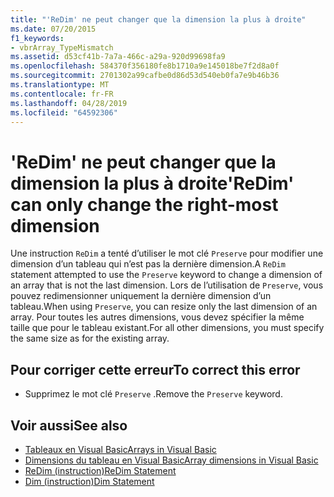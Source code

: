 ```yaml
---
title: "'ReDim' ne peut changer que la dimension la plus à droite"
ms.date: 07/20/2015
f1_keywords:
- vbrArray_TypeMismatch
ms.assetid: d53cf41b-7a7a-466c-a29a-920d99698fa9
ms.openlocfilehash: 584370f356180fe8b1710a9e145018be7f2d8a0f
ms.sourcegitcommit: 2701302a99cafbe0d86d53d540eb0fa7e9b46b36
ms.translationtype: MT
ms.contentlocale: fr-FR
ms.lasthandoff: 04/28/2019
ms.locfileid: "64592306"
---
```

# <a name="redim-can-only-change-the-right-most-dimension"></a><span data-ttu-id="74879-102">'ReDim' ne peut changer que la dimension la plus à droite</span><span class="sxs-lookup"><span data-stu-id="74879-102">'ReDim' can only change the right-most dimension</span></span>
<span data-ttu-id="74879-103">Une instruction `ReDim` a tenté d’utiliser le mot clé `Preserve` pour modifier une dimension d’un tableau qui n’est pas la dernière dimension.</span><span class="sxs-lookup"><span data-stu-id="74879-103">A `ReDim` statement attempted to use the `Preserve` keyword to change a dimension of an array that is not the last dimension.</span></span> <span data-ttu-id="74879-104">Lors de l’utilisation de `Preserve`, vous pouvez redimensionner uniquement la dernière dimension d’un tableau.</span><span class="sxs-lookup"><span data-stu-id="74879-104">When using `Preserve`, you can resize only the last dimension of an array.</span></span> <span data-ttu-id="74879-105">Pour toutes les autres dimensions, vous devez spécifier la même taille que pour le tableau existant.</span><span class="sxs-lookup"><span data-stu-id="74879-105">For all other dimensions, you must specify the same size as for the existing array.</span></span>  
  
## <a name="to-correct-this-error"></a><span data-ttu-id="74879-106">Pour corriger cette erreur</span><span class="sxs-lookup"><span data-stu-id="74879-106">To correct this error</span></span>  
  
- <span data-ttu-id="74879-107">Supprimez le mot clé `Preserve` .</span><span class="sxs-lookup"><span data-stu-id="74879-107">Remove the `Preserve` keyword.</span></span>  
  
## <a name="see-also"></a><span data-ttu-id="74879-108">Voir aussi</span><span class="sxs-lookup"><span data-stu-id="74879-108">See also</span></span>

- [<span data-ttu-id="74879-109">Tableaux en Visual Basic</span><span class="sxs-lookup"><span data-stu-id="74879-109">Arrays in Visual Basic</span></span>](~/docs/visual-basic/programming-guide/language-features/arrays/index.md)
- [<span data-ttu-id="74879-110">Dimensions du tableau en Visual Basic</span><span class="sxs-lookup"><span data-stu-id="74879-110">Array dimensions in Visual Basic</span></span>](~/docs/visual-basic/programming-guide/language-features/arrays/array-dimensions.md)
- [<span data-ttu-id="74879-111">ReDim (instruction)</span><span class="sxs-lookup"><span data-stu-id="74879-111">ReDim Statement</span></span>](../../visual-basic/language-reference/statements/redim-statement.md)
- [<span data-ttu-id="74879-112">Dim (instruction)</span><span class="sxs-lookup"><span data-stu-id="74879-112">Dim Statement</span></span>](../../visual-basic/language-reference/statements/dim-statement.md)
